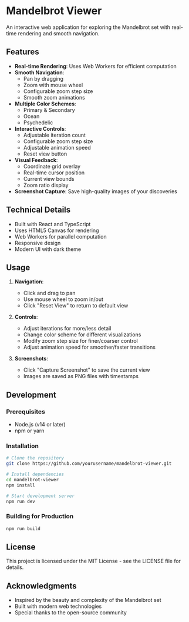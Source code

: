 # Mandelbrot Viewer

An interactive web application for exploring the Mandelbrot set with real-time rendering and smooth navigation.

## Features

- **Real-time Rendering**: Uses Web Workers for efficient computation
- **Smooth Navigation**: 
  - Pan by dragging
  - Zoom with mouse wheel
  - Configurable zoom step size
  - Smooth zoom animations
- **Multiple Color Schemes**:
  - Primary & Secondary
  - Ocean
  - Psychedelic
- **Interactive Controls**:
  - Adjustable iteration count
  - Configurable zoom step size
  - Adjustable animation speed
  - Reset view button
- **Visual Feedback**:
  - Coordinate grid overlay
  - Real-time cursor position
  - Current view bounds
  - Zoom ratio display
- **Screenshot Capture**: Save high-quality images of your discoveries

## Technical Details

- Built with React and TypeScript
- Uses HTML5 Canvas for rendering
- Web Workers for parallel computation
- Responsive design
- Modern UI with dark theme

## Usage

1. **Navigation**:
   - Click and drag to pan
   - Use mouse wheel to zoom in/out
   - Click "Reset View" to return to default view

2. **Controls**:
   - Adjust iterations for more/less detail
   - Change color scheme for different visualizations
   - Modify zoom step size for finer/coarser control
   - Adjust animation speed for smoother/faster transitions

3. **Screenshots**:
   - Click "Capture Screenshot" to save the current view
   - Images are saved as PNG files with timestamps

## Development

### Prerequisites

- Node.js (v14 or later)
- npm or yarn

### Installation

```bash
# Clone the repository
git clone https://github.com/yourusername/mandelbrot-viewer.git

# Install dependencies
cd mandelbrot-viewer
npm install

# Start development server
npm run dev
```

### Building for Production

```bash
npm run build
```

## License

This project is licensed under the MIT License - see the LICENSE file for details.

## Acknowledgments

- Inspired by the beauty and complexity of the Mandelbrot set
- Built with modern web technologies
- Special thanks to the open-source community 